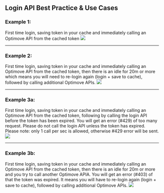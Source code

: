 ## Login API Best Practice & Use Cases

### Example 1: 
First time login, saving token in your cache and immediately calling an Optimove API from the cached token
![](https://github.com/optimoveproductintegration/Optimove-APIs/blob/master/Login-API/API%20Auth%20E1.jpg?raw=true)

----------
### Example 2: 
First time login, saving token in your cache and immediately calling an Optimove API from the cached token, then there is an idle for 20m or more which means you will need to re-login again (login + save to cache), followed by calling additional Optimove APIs.
![](https://github.com/optimoveproductintegration/Optimove-APIs/blob/master/Login-API/API%20Auth%20E2.jpg?raw=true)

----------
### Example 3a: 
First time login, saving token in your cache and immediately calling an Optimove API from the cached token, following by calling the login API before the token has been expired. You will get an error (#429) of too many request. Please do not call the login API unless the token has expired.
Please note: only 1 call per sec is allowed, otherwise #429 error will be sent.
![](https://github.com/optimoveproductintegration/Optimove-APIs/blob/master/Login-API/API%20Auth%20E3a.jpg?raw=true)

----------
### Example 3b: 
First time login, saving token in your cache and immediately calling an Optimove API from the cached token, then there is an idle for 20m or more and you try to call another Optimove APIA. You will get an error (#403) of that the token was expired. It means you will have to re-login again (login + save to cache), followed by calling additional Optimove APIs.
![](https://github.com/optimoveproductintegration/Optimove-APIs/blob/master/Login-API/API%20Auth%20E3b.jpg?raw=true)
